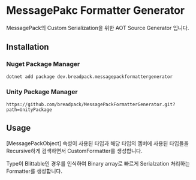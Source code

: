 # MessagePakc Formatter Generator

MessagePack의 Custom Serialization을 위한 AOT Source Generator 입니다.

## Installation

### Nuget Package Manager

```bash
dotnet add package dev.breadpack.messagepackformattergenerator
```

### Unity Package Manager

```
https://github.com/breadpack/MessagePackFormatterGenerator.git?path=UnityPackage
```

## Usage

[MessagePackObject] 속성이 사용된 타입과 해당 타입의 멤버에 사용된 타입들을 Recursive하게 검색하면서 CustomFormatter를 생성합니다.

Type이 Blittable인 경우를 인식하여 Binary array로 빠르게 Serialzation 처리하는 Formatter를 생성합니다.

